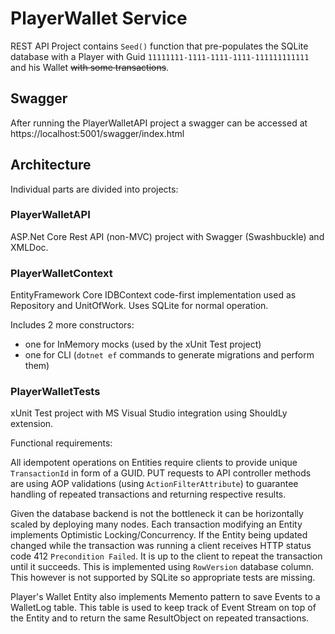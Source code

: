 # PlayerWallet Service
REST API Project contains `Seed()` function that pre-populates the SQLite database with a Player with Guid `11111111-1111-1111-1111-111111111111` and his Wallet ~~with some transactions~~.

## Swagger

After running the PlayerWalletAPI project a swagger can be accessed at https://localhost:5001/swagger/index.html

## Architecture

Individual parts are divided into projects:

### PlayerWalletAPI
ASP.Net Core Rest API (non-MVC) project with Swagger (Swashbuckle) and XMLDoc.

### PlayerWalletContext
EntityFramework Core IDBContext code-first implementation used as Repository and UnitOfWork.
Uses SQLite for normal operation. 

Includes 2 more constructors:
- one for InMemory mocks (used by the xUnit Test project)
- one for CLI (`dotnet ef` commands to generate migrations and perform them)

### PlayerWalletTests
xUnit Test project with MS Visual Studio integration using ShouldLy extension.

Functional requirements:

All idempotent operations on Entities require clients to provide unique `TransactionId` in form of a GUID.
PUT requests to API controller methods are using AOP validations (using `ActionFilterAttribute`) to guarantee handling of repeated transactions and returning respective results.

Given the database backend is not the bottleneck it can be horizontally scaled by deploying many nodes. Each transaction modifying an Entity implements Optimistic Locking/Concurrency.
If the Entity being updated changed while the transaction was running a client receives HTTP status code 412 `Precondition Failed`. It is up to the client to repeat the transaction until it succeeds.
This is implemented using `RowVersion` database column. This however is not supported by SQLite so appropriate tests are missing.

Player's Wallet Entity also implements Memento pattern to save Events to a WalletLog table. This table is used to keep track of Event Stream on top of the Entity and to return the same ResultObject on repeated transactions.
